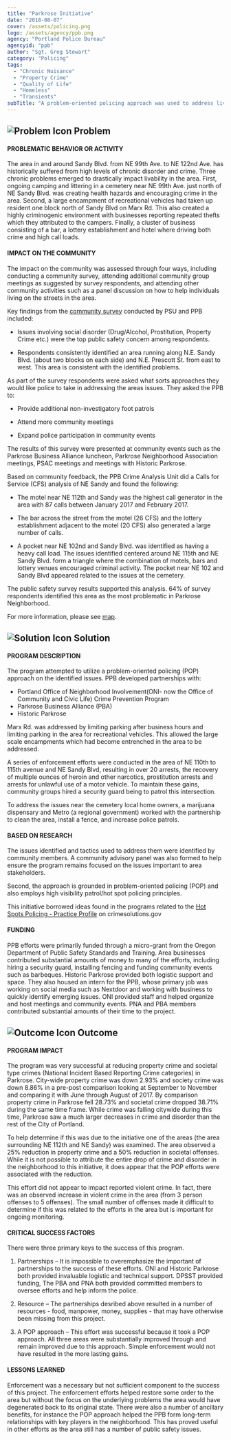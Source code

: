 ```yaml
---
title: "Parkrose Initiative"
date: "2018-08-07"
cover: /assets/policing.png
logo: /assets/agency/ppb.png
agency: "Portland Police Bureau"
agencyid: "ppb"
author: "Sgt. Greg Stewart"
category: "Policing"
tags:
  - "Chronic Nuisance"
  - "Property Crime"
  - "Quality of Life"
  - "Homeless"
  - "Transients"
subTitle: "A problem-oriented policing approach was used to address livability issues, including camping and businesses that contributed to crime and high call loads."
---
```


## ![Problem Icon](https://github.com/google/material-design-icons/raw/master/alert/1x_web/ic_error_outline_black_48dp.png "Problem") Problem

#### PROBLEMATIC BEHAVIOR OR ACTIVITY

The area in and around Sandy Blvd. from NE 99th Ave. to NE 122nd Ave. has historically suffered from high levels of chronic disorder and crime. Three chronic problems emerged to drastically impact livability in the area. First, ongoing camping and littering in a cemetery near NE 99th Ave. just north of NE Sandy Blvd. was creating health hazards and encouraging crime in the area. Second, a large encampment of recreational vehicles had taken up resident one block north of Sandy Blvd on Marx Rd. This also created a highly criminogenic environment with businesses reporting repeated thefts which they attributed to the campers. Finally, a cluster of business consisting of a bar, a lottery establishment and hotel where driving both crime and high call loads.

#### IMPACT ON THE COMMUNITY

The impact on the community was assessed through four ways, including conducting a community survey, attending additional community group meetings as suggested by survey respondents, and attending other community activities such as a panel discussion on how to help individuals living on the streets in the area.

Key findings from the [community survey](./parkrose-survey.pdf) conducted by PSU and PPB included:

* Issues involving social disorder (Drug/Alcohol, Prostitution, Property Crime etc.) were the top public safety concern among respondents.

* Respondents consistently identified an area running along N.E. Sandy Blvd. (about two blocks on each side) and N.E. Prescott St. from east to west. This area is consistent with the identified problems.

As part of the survey respondents were asked what sorts approaches they would like police to take in addressing the areas issues.
They asked the PPB to:

* Provide additional non-investigatory foot patrols

* Attend more community meetings

* Expand police participation in community events

The results of this survey were presented at community events such as the Parkrose Business Alliance luncheon, Parkrose Neighborhood Association meetings, PSAC meetings and meetings with Historic Parkrose.

Based on community feedback, the PPB Crime Analysis Unit did a Calls for Service (CFS) analysis of NE Sandy and found the following:

* The motel near NE 112th and Sandy was the highest call generator in the area with 87 calls between January 2017 and February 2017. 

* The bar across the street from the motel (26 CFS) and the lottery establishment adjacent to the motel (20 CFS) also generated a large number of calls. 

* A pocket near NE 102nd and Sandy Blvd. was identified as having a heavy call load. The issues identified centered around NE 115th and NE Sandy Blvd. form a triangle where the combination of motels, bars and lottery venues encouraged criminal activity. The pocket near NE 102 and Sandy Blvd appeared related to the issues at the cemetery.

The public safety survey results supported this analysis. 64% of survey respondents identified this area as the most problematic in Parkrose Neighborhood. 

For more information, please see [map](./Parkrose-map.pdf).

## ![Solution Icon](https://github.com/google/material-design-icons/raw/master/action/1x_web/ic_lightbulb_outline_black_48dp.png "Solution") Solution

#### PROGRAM DESCRIPTION

The program attempted to utilize a problem-oriented policing (POP) approach on the identified issues. PPB developed partnerships with:
* Portland Office of Neighborhood Involvement(ONI- now the Office of Community and Civic Life) Crime Prevention Program
* Parkrose Business Alliance (PBA)
* Historic Parkrose

Marx Rd. was addressed by limiting parking after business hours and limiting parking in the area for recreational vehicles. This allowed the large scale encampments which had become entrenched in the area to be addressed. 

A series of enforcement efforts were conducted in the area of NE 110th to 115th avenue and NE Sandy Blvd, resulting in over 20 arrests, the recovery of multiple ounces of heroin and other narcotics, prostitution arrests and arrests for unlawful use of a motor vehicle. To maintain these gains, community groups hired a security guard being to patrol this intersection.

To address the issues near the cemetery local home owners, a marijuana dispensary and Metro (a regional government) worked with the partnership to clean the area, install a fence, and increase police patrols.

#### BASED ON RESEARCH

The issues identified and tactics used to address them were identified by community members. A community advisory panel was also formed to help ensure the program remains focused on the issues important to area stakeholders. 

Second, the approach is grounded in problem-oriented policing (POP) and also employs high visibility patrol/hot spot policing principles. 

This initiative borrowed ideas found in the programs related to the [Hot Spots Policing - Practice Profile](https://www.crimesolutions.gov/PracticeDetails.aspx?ID=8) on crimesolutions.gov

#### FUNDING

PPB efforts were primarily funded through a micro-grant from the Oregon Department of Public Safety Standards and Training. Area businesses contributed substantial amounts of money to many of the efforts, including hiring a security guard, installing fencing and funding community events such as barbeques. Historic Parkrose provided both logistic support and space. They also housed an intern for the PPB, whose primary job was working on social media such as Nextdoor and working with business to quickly identify emerging issues. ONI provided staff and helped organize and host meetings and community events. PNA and PBA members contributed substantial amounts of their time to the project.

## ![Outcome Icon](https://github.com/google/material-design-icons/raw/master/action/1x_web/ic_view_list_black_48dp.png "Outcome") Outcome

#### PROGRAM IMPACT

The program was very successful at reducing property crime and societal type crimes (National Incident Based Reporting Crime categories) in Parkrose. City-wide property crime was down 2.93% and society crime was down 8.86% in a pre-post comparison looking at September to November and comparing it with June through August of 2017. By comparison property crime in Parkrose fell 28.73% and societal crime dropped 38.71% during the same time frame. While crime was falling citywide during this time, Parkrose saw a much larger decreases in crime and disorder than the rest of the City of Portland. 

To help determine if this was due to the initiative one of the areas (the area surrounding NE 112th and NE Sandy) was examined. The area observed a 25% reduction in property crime and a 50% reduction in societal offenses. While it is not possible to attribute the entire drop of crime and disorder in the neighborhood to this initiative, it does appear that the POP efforts were associated with the reduction.

This effort did not appear to impact reported violent crime. In fact, there was an observed increase in violent crime in the area (from 3 person offenses to 5 offenses). The small number of offenses made it difficult to determine if this was related to the efforts in the area but is important for ongoing monitoring.

#### CRITICAL SUCCESS FACTORS

There were three primary keys to the success of this program.

1. Partnerships – It is impossible to overemphasize the important of partnerships to the success of these efforts. ONI and Historic Parkrose both provided invaluable logistic and technical support. DPSST provided funding, The PBA and PNA both provided committed members to oversee efforts and help inform the police.

2. Resource – The partnerships desribed above resulted in a number of resources - food, manpower, money, supplies - that may have otherwise been missing from this project.

3. A POP approach – This effort was successful because it took a POP approach. All three areas were substantially improved through and remain improved due to this approach. Simple enforcement would not have resulted in the more lasting gains.

#### LESSONS LEARNED

Enforcement was a necessary but not sufficient component to the success of this project. The enforcement efforts helped restore some order to the area but without the focus on the underlying problems the area would have degenerated back to its original state. There were also a number of ancillary benefits, for instance the POP approach helped the PPB form long-term relationships with key players in the neighborhood. This has proved useful in other efforts as the area still has a number of public safety issues.

